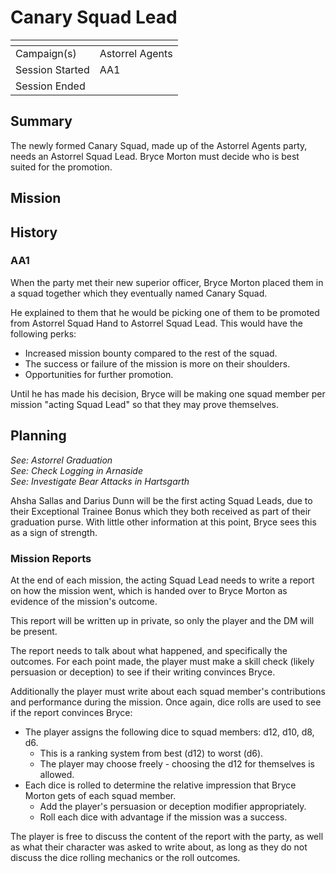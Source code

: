 # Canary Squad Lead

| []() | |
| --- | --- |
| Campaign(s) | Astorrel Agents |
| Session Started | AA1 |
| Session Ended | |

## Summary

The newly formed Canary Squad, made up of the Astorrel Agents party, needs an Astorrel Squad Lead. Bryce Morton must decide who is best suited for the promotion.

## Mission

## History

### AA1

When the party met their new superior officer, Bryce Morton placed them in a squad together which they eventually named Canary Squad.

He explained to them that he would be picking one of them to be promoted from Astorrel Squad Hand to Astorrel Squad Lead. This would have the following perks:

- Increased mission bounty compared to the rest of the squad.
- The success or failure of the mission is more on their shoulders.
- Opportunities for further promotion.

Until he has made his decision, Bryce will be making one squad member per mission "acting Squad Lead" so that they may prove themselves.

## Planning

*See: Astorrel Graduation*  
*See: Check Logging in Arnaside*  
*See: Investigate Bear Attacks in Hartsgarth*

Ahsha Sallas and Darius Dunn will be the first acting Squad Leads, due to their Exceptional Trainee Bonus which they both received as part of their graduation purse. With little other information at this point, Bryce sees this as a sign of strength.

### Mission Reports

At the end of each mission, the acting Squad Lead needs to write a report on how the mission went, which is handed over to Bryce Morton as evidence of the mission's outcome.

This report will be written up in private, so only the player and the DM will be present.

The report needs to talk about what happened, and specifically the outcomes. For each point made, the player must make a skill check (likely persuasion or deception) to see if their writing convinces Bryce.

Additionally the player must write about each squad member's contributions and performance during the mission. Once again, dice rolls are used to see if the report convinces Bryce:

- The player assigns the following dice to squad members: d12, d10, d8, d6.
  - This is a ranking system from best (d12) to worst (d6).
  - The player may choose freely - choosing the d12 for themselves is allowed.
- Each dice is rolled to determine the relative impression that Bryce Morton gets of each squad member.
  - Add the player's persuasion or deception modifier appropriately.
  - Roll each dice with advantage if the mission was a success.

The player is free to discuss the content of the report with the party, as well as what their character was asked to write about, as long as they do not discuss the dice rolling mechanics or the roll outcomes.
